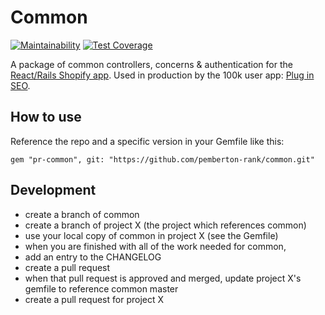 # Common

[![Maintainability](https://api.codeclimate.com/v1/badges/33e4381f281a664abc06/maintainability)](https://codeclimate.com/repos/5c35fe8b5736ed355f0015c7/maintainability)
[![Test Coverage](https://api.codeclimate.com/v1/badges/33e4381f281a664abc06/test_coverage)](https://codeclimate.com/repos/5c35fe8b5736ed355f0015c7/test_coverage)

A package of common controllers, concerns & authentication for the [React/Rails Shopify app](https://github.com/pemberton-rank/react-shopify-app). Used in production by the 100k user app: [Plug in SEO](https://apps.shopify.com/plug-in-seo).

## How to use

Reference the repo and a specific version in your Gemfile like this:

```
gem "pr-common", git: "https://github.com/pemberton-rank/common.git"
```

## Development
* create a branch of common
* create a branch of project X (the project which references common)
* use your local copy of common in project X (see the Gemfile)
* when you are finished with all of the work needed for common,
* add an entry to the CHANGELOG
* create a pull request
* when that pull request is approved and merged, update project X's gemfile to reference common master
* create a pull request for project X


